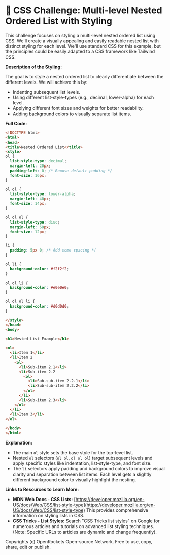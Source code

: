 # 🐞 CSS Challenge:  Multi-level Nested Ordered List with Styling


This challenge focuses on styling a multi-level nested ordered list using CSS. We'll create a visually appealing and easily readable nested list with distinct styling for each level.  We'll use standard CSS for this example, but the principles could be easily adapted to a CSS framework like Tailwind CSS.

**Description of the Styling:**

The goal is to style a nested ordered list to clearly differentiate between the different levels. We will achieve this by:

* Indenting subsequent list levels.
* Using different list-style-types (e.g., decimal, lower-alpha) for each level.
* Applying different font sizes and weights for better readability.
* Adding background colors to visually separate list items.


**Full Code:**

```html
<!DOCTYPE html>
<html>
<head>
<title>Nested Ordered List</title>
<style>
ol {
  list-style-type: decimal;
  margin-left: 20px;
  padding-left: 0; /* Remove default padding */
  font-size: 16px;
}

ol ol {
  list-style-type: lower-alpha;
  margin-left: 40px;
  font-size: 14px;
}

ol ol ol {
  list-style-type: disc;
  margin-left: 60px;
  font-size: 12px;
}

li {
  padding: 5px 0; /* Add some spacing */
}

ol li {
  background-color: #f2f2f2;
}

ol ol li {
  background-color: #e0e0e0;
}

ol ol ol li {
  background-color: #d0d0d0;
}

</style>
</head>
<body>

<h1>Nested List Example</h1>

<ol>
  <li>Item 1</li>
  <li>Item 2
    <ol>
      <li>Sub-item 2.1</li>
      <li>Sub-item 2.2
        <ol>
          <li>Sub-sub-item 2.2.1</li>
          <li>Sub-sub-item 2.2.2</li>
        </ol>
      </li>
      <li>Sub-item 2.3</li>
    </ol>
  </li>
  <li>Item 3</li>
</ol>

</body>
</html>
```

**Explanation:**

* The main `ol` style sets the base style for the top-level list.
* Nested `ol` selectors (`ol ol`, `ol ol ol`) target subsequent levels and apply specific styles like indentation, list-style-type, and font size.
* The `li` selectors apply padding and background colors to improve visual clarity and separation between list items.  Each level gets a slightly different background color to visually highlight the nesting.


**Links to Resources to Learn More:**

* **MDN Web Docs - CSS Lists:** [https://developer.mozilla.org/en-US/docs/Web/CSS/list-style-type](https://developer.mozilla.org/en-US/docs/Web/CSS/list-style-type)  This provides comprehensive information on styling lists in CSS.
* **CSS Tricks - List Styles:**  Search "CSS Tricks list styles" on Google for numerous articles and tutorials on advanced list styling techniques.  (Note:  Specific URLs to articles are dynamic and change frequently).


Copyrights (c) OpenRockets Open-source Network. Free to use, copy, share, edit or publish.


